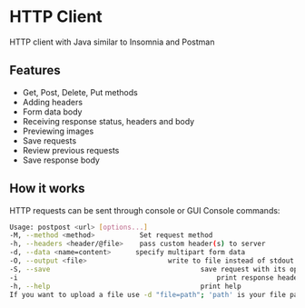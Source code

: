 # HTTP Client
HTTP client with Java similar to Insomnia and Postman
## Features
- Get, Post, Delete, Put methods
- Adding headers
- Form data body
- Receiving response status, headers and body
- Previewing images
- Save requests
- Review previous requests
- Save response body

## How it works
HTTP requests can be sent through console or GUI
Console commands:
```bash
Usage: postpost <url> [options...]
-M, --method <method>           Set request method
-h, --headers <header/@file>	pass custom header(s) to server
-d, --data <name=content>      specify multipart form data
-O, --output <file>          		   write to file instead of stdout
-S, --save                  				   save request with its options
-i                           					   print response headers
-h, --help                  				   print help
If you want to upload a file use -d "file=path"; 'path' is your file path.
```